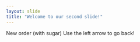 ```yaml
---
layout: slide
title: "Welcome to our second slide!"
---
```

New order (with sugar)
Use the left arrow to go back!
